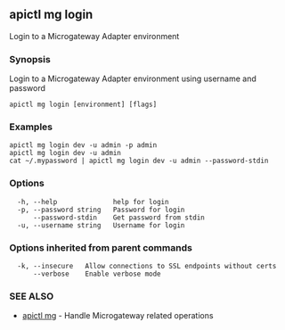 ## apictl mg login

Login to a Microgateway Adapter environment

### Synopsis

Login to a Microgateway Adapter environment using username and password

```
apictl mg login [environment] [flags]
```

### Examples

```
apictl mg login dev -u admin -p admin
apictl mg login dev -u admin
cat ~/.mypassword | apictl mg login dev -u admin --password-stdin
```

### Options

```
  -h, --help              help for login
  -p, --password string   Password for login
      --password-stdin    Get password from stdin
  -u, --username string   Username for login
```

### Options inherited from parent commands

```
  -k, --insecure   Allow connections to SSL endpoints without certs
      --verbose    Enable verbose mode
```

### SEE ALSO

* [apictl mg](apictl_mg.md)	 - Handle Microgateway related operations

